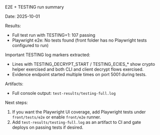 E2E + TESTING run summary

Date: 2025-10-01

Results:
- Full test run with TESTING=1: 107 passing
- Playwright e2e: No tests found (front folder has no Playwright tests configured to run)

Important TESTING log markers extracted:
- Lines with TESTING_DECRYPT_START / TESTING_ECIES_* show crypto helper exercised and both CLI and client decrypt flows exercised.
- Evidence endpoint started multiple times on port 5001 during tests.

Artifacts:
- Full console output: `test-results/testing-full.log`

Next steps:
1. If you want the Playwright UI coverage, add Playwright tests under `front/tests/e2e` or enable `front/e2e` runner.
2. Add `test-results/testing-full.log` as an artifact to CI and gate deploys on passing tests if desired.
